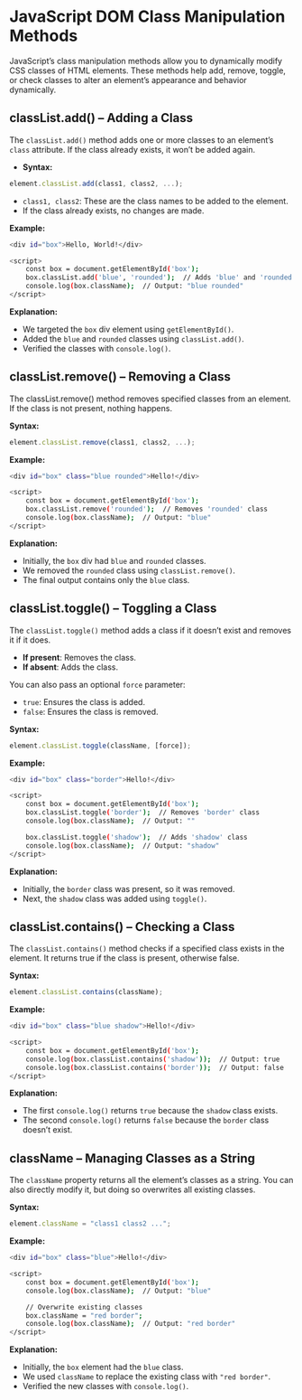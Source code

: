 # JavaScript DOM Class Manipulation Methods

JavaScript’s class manipulation methods allow you to dynamically modify CSS classes of HTML elements. These methods help add, remove, toggle, or check classes to alter an element’s appearance and behavior dynamically.

## classList.add() – Adding a Class

The ```classList.add()``` method adds one or more classes to an element’s ```class``` attribute. If the class already exists, it won’t be added again.

- **Syntax:**

```javascript
element.classList.add(class1, class2, ...);
```

- ```class1, class2```: These are the class names to be added to the element.
- If the class already exists, no changes are made.

**Example:**

```bash
<div id="box">Hello, World!</div>

<script>
    const box = document.getElementById('box');
    box.classList.add('blue', 'rounded');  // Adds 'blue' and 'rounded' classes
    console.log(box.className);  // Output: "blue rounded"
</script>
```

**Explanation:**

- We targeted the ```box``` div element using ```getElementById()```.
- Added the ```blue``` and ```rounded``` classes using ```classList.add()```.
- Verified the classes with ```console.log()```.

## classList.remove() – Removing a Class

The classList.remove() method removes specified classes from an element. If the class is not present, nothing happens.

**Syntax:**

```javascript
element.classList.remove(class1, class2, ...);
```

**Example:**

```bash
<div id="box" class="blue rounded">Hello!</div>

<script>
    const box = document.getElementById('box');
    box.classList.remove('rounded');  // Removes 'rounded' class
    console.log(box.className);  // Output: "blue"
</script>
```

**Explanation:**

- Initially, the ```box``` div had ```blue``` and ```rounded``` classes.
- We removed the ```rounded``` class using ```classList.remove()```.
- The final output contains only the ```blue``` class.

## classList.toggle() – Toggling a Class

The ```classList.toggle()``` method adds a class if it doesn’t exist and removes it if it does.

- **If present**: Removes the class.
- **If absent**: Adds the class.

You can also pass an optional ```force``` parameter:

- ```true```: Ensures the class is added.
- ```false```: Ensures the class is removed.

**Syntax:**

```javascript
element.classList.toggle(className, [force]);
```

**Example:**

```bash
<div id="box" class="border">Hello!</div>

<script>
    const box = document.getElementById('box');
    box.classList.toggle('border');  // Removes 'border' class
    console.log(box.className);  // Output: ""

    box.classList.toggle('shadow');  // Adds 'shadow' class
    console.log(box.className);  // Output: "shadow"
</script>
```

**Explanation:**

- Initially, the ```border``` class was present, so it was removed.
- Next, the ```shadow``` class was added using ```toggle()```.

## classList.contains() – Checking a Class

The ```classList.contains()``` method checks if a specified class exists in the element. It returns true if the class is present, otherwise false.

**Syntax:**

```javascript
element.classList.contains(className);
```

**Example:**

```bash
<div id="box" class="blue shadow">Hello!</div>

<script>
    const box = document.getElementById('box');
    console.log(box.classList.contains('shadow'));  // Output: true
    console.log(box.classList.contains('border'));  // Output: false
</script>
```

**Explanation:**

- The first ```console.log()``` returns ```true``` because the ```shadow``` class exists.
- The second ```console.log()``` returns ```false``` because the ```border``` class doesn’t exist.

## className – Managing Classes as a String

The ```className``` property returns all the element’s classes as a string. You can also directly modify it, but doing so overwrites all existing classes.

**Syntax:**

```javascript
element.className = "class1 class2 ...";
```

**Example:**

```bash
<div id="box" class="blue">Hello!</div>

<script>
    const box = document.getElementById('box');
    console.log(box.className);  // Output: "blue"

    // Overwrite existing classes
    box.className = "red border";
    console.log(box.className);  // Output: "red border"
</script>
```

**Explanation:**

- Initially, the ```box``` element had the ```blue``` class.
- We used ```className``` to replace the existing class with ```"red border"```.
- Verified the new classes with ```console.log()```.

